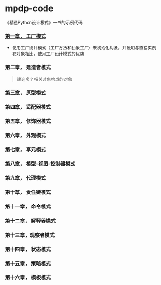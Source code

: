 # mpdp-code
《精通Python设计模式》一书的示例代码
  
### [第一章， 工厂模式](https://github.com/hahsfb/mpdp-code/tree/master/chapter1)
  -  使用工厂设计模式（工厂方法和抽象工厂）来初始化对象，并说明与直接实例花对象相比，使用工厂设计模式的优势

### 第二章， 建造者模式
  >  建造多个相关对象构成的对象

### 第三章， 原型模式

### 第四章， 适配器模式

### 第五章， 修饰器模式

### 第六章， 外观模式

### 第七章， 享元模式

### 第八章， 模型-视图-控制器模式

### 第九章， 代理模式

### 第十章， 责任链模式

### 第十一章， 命令模式

### 第十二章， 解释器模式

### 第十三章，观察者模式

### 第十四章， 状态模式

### 第十五章， 策略模式

### 第十六章， 模板模式
